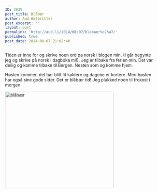 ```yaml
---
ID: 2639
post_title: Blåbær
author: Aud Halbritter
post_excerpt: ""
layout: post
permalink: 'http://aud.li/2014/08/07/blabaer%c2%a7/'
published: true
post_date: 2014-08-07 21:02:40
---
```

Tiden er inne for og skrive noen ord pa norsk i blogen min. (I går begynte jeg og skrive på norsk i dagboka mi!). Jeg er tilbake fra ferien min. Det var deilig og komme tilbake til Bergen. Nesten som og komme hjem.

Høsten kommer, det har blitt lit kaldere og dagene er kortere. Med høsten har også sine gode sider. Det er blåbær tid! Jeg plukked noen til frokost i morgen.

<a href="http://aud.li/wp-content/uploads/2014/08/blåbær.jpg"><img class="alignnone size-full wp-image-2640" src="http://aud.li/wp-content/uploads/2014/08/blåbær.jpg" alt="blåbær" width="360" height="318" /></a>